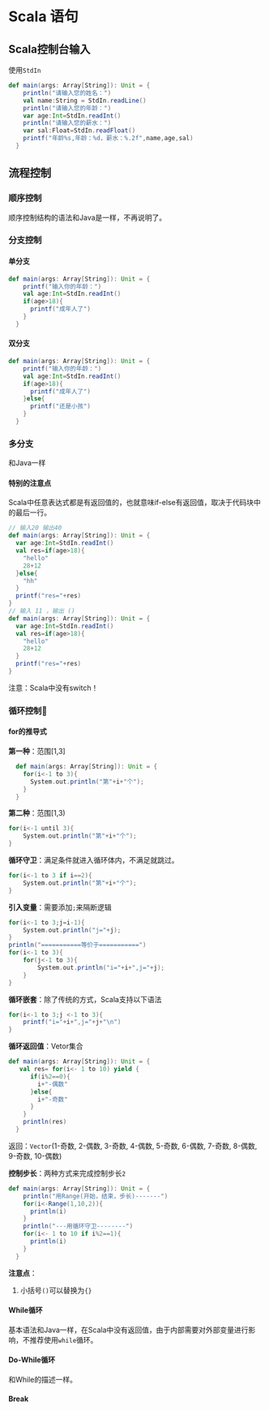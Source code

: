 # Scala 语句

## Scala控制台输入

使用`StdIn`

```scala
def main(args: Array[String]): Unit = {
    println("请输入您的姓名：")
    val name:String = StdIn.readLine()
    println("请输入您的年龄：")
    var age:Int=StdIn.readInt()
    println("请输入您的薪水：")
    var sal:Float=StdIn.readFloat()
    printf("年龄%s,年龄：%d，薪水：%.2f",name,age,sal)
  }
```

## 流程控制

### 顺序控制

顺序控制结构的语法和Java是一样，不再说明了。

### 分支控制

#### 单分支

```scala
def main(args: Array[String]): Unit = {
    printf("输入你的年龄：")
    val age:Int=StdIn.readInt()
    if(age>18){
      printf("成年人了")
    }
  }
```

#### 双分支

```scala
def main(args: Array[String]): Unit = {
    printf("输入你的年龄：")
    val age:Int=StdIn.readInt()
    if(age>18){
      printf("成年人了")
    }else{
      printf("还是小孩")
    }
  }
```

### 多分支

和Java一样

#### 特别的注意点

Scala中任意表达式都是有返回值的，也就意味if-else有返回值，取决于代码块中的最后一行。

```scala
// 输入20 输出40
def main(args: Array[String]): Unit = {
  var age:Int=StdIn.readInt()
  val res=if(age>18){
    "hello"
    28+12
  }else{
    "hh"
  }
  printf("res="+res)
}
// 输入 11 ，输出 ()
def main(args: Array[String]): Unit = {
  var age:Int=StdIn.readInt()
  val res=if(age>18){
    "hello"
    28+12
  }
  printf("res="+res)
}
```

注意：Scala中没有switch！

### 循环控制📍

#### for的推导式

**第一种**：范围[1,3]

```scala
  def main(args: Array[String]): Unit = {
    for(i<-1 to 3){
      System.out.println("第"+i+"个");
    }
  }
```

**第二种**：范围[1,3)

```scala
for(i<-1 until 3){
	System.out.println("第"+i+"个");
}
```

**循环守卫**：满足条件就进入循环体内，不满足就跳过。

```scala
for(i<-1 to 3 if i==2){
	System.out.println("第"+i+"个");
}
```

**引入变量**：需要添加`;`来隔断逻辑

```scala
for(i<-1 to 3;j=i-1){
	System.out.println("j="+j);
}
println("===========等价于===========")
for(i<-1 to 3){
    for(j<-1 to 3){
      	System.out.println("i="+i+",j="+j);  
    }
}
```

**循环嵌套**：除了传统的方式，Scala支持以下语法

```scala
for(i<-1 to 3;j <-1 to 3){
	printf("i="+i+",j="+j+"\n")
}
```

**循环返回值**：Vetor集合

```scala
def main(args: Array[String]): Unit = {
   val res= for(i<- 1 to 10) yield {
      if(i%2==0){
        i+"-偶数"
      }else{
        i+"-奇数"
      }
    }
    println(res)
  }
```

返回：`Vector`(1-奇数, 2-偶数, 3-奇数, 4-偶数, 5-奇数, 6-偶数, 7-奇数, 8-偶数, 9-奇数, 10-偶数)

**控制步长**：两种方式来完成控制步长`2`

```scala
def main(args: Array[String]): Unit = {
    println("用Range(开始，结束，步长)-------")
    for(i<-Range(1,10,2)){
      println(i)
    }
    println("---用循环守卫--------")
    for(i<- 1 to 10 if i%2==1){
      println(i)
    }
  }
```

**注意点**：

1. 小括号`()`可以替换为`{}`

#### While循环

基本语法和Java一样，在Scala中没有返回值，由于内部需要对外部变量进行影响，不推荐使用`while`循环。

#### Do-While循环

和While的描述一样。

#### Break

```scala

```

